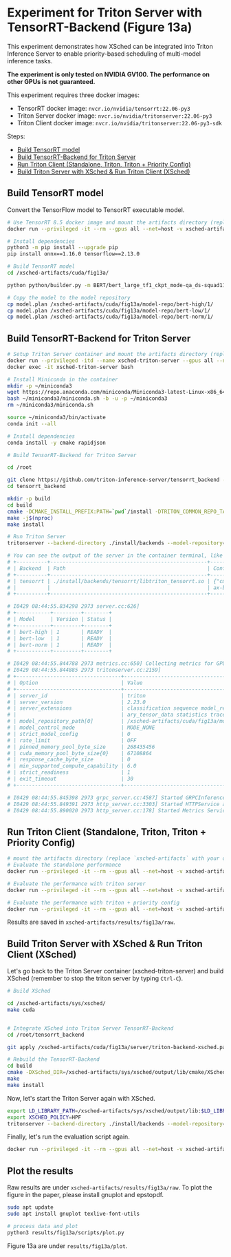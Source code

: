 # Experiment for Triton Server with TensorRT-Backend (Figure 13a)

This experiment demonstrates how XSched can be integrated into Triton Inference Server to enable priority-based scheduling of multi-model inference tasks.

**The experiment is only tested on NVIDIA GV100. The performance on other GPUs is not guaranteed.** 

This experiment requires three docker images:
- TensorRT docker image: `nvcr.io/nvidia/tensorrt:22.06-py3`
- Triton Server docker image: `nvcr.io/nvidia/tritonserver:22.06-py3`
- Triton Client docker image: `nvcr.io/nvidia/tritonserver:22.06-py3-sdk`

Steps: 
- [Build TensorRT model](##build-tensorrt-model)
- [Build TensorRT-Backend for Triton Server](##build-tensorrt-backend-for-triton-server)
- [Run Triton Client (Standalone, Triton, Triton + Priority Config)](##run-triton-client-standalone-triton-triton-priority-config)
- [Build Triton Server with XSched & Run Triton Client (XSched)](##build-triton-server-with-xsched-run-triton-client-xsched)

## Build TensorRT model

Convert the TensorFlow model to TensorRT executable model.

```bash
# Use TensorRT 8.5 docker image and mount the artifacts directory (replace `xsched-artifacts` with your own location)
docker run --privileged -it --rm --gpus all --net=host -v xsched-artifacts:/xsched-artifacts  nvcr.io/nvidia/tensorrt:22.06-py3 bash

# Install dependencies
python3 -m pip install --upgrade pip
pip install onnx==1.16.0 tensorflow==2.13.0

# Build TensorRT model
cd /xsched-artifacts/cuda/fig13a/

python python/builder.py -m BERT/bert_large_tf1_ckpt_mode-qa_ds-squad11_insize-384_19.03.1/model.ckpt -b 1 -s 384 -c BERT/bert_large_tf1_ckpt_mode-qa_ds-squad11_insize-384_19.03.1/ --fp16 -o model.plan

# Copy the model to the model repository
cp model.plan /xsched-artifacts/cuda/fig13a/model-repo/bert-high/1/
cp model.plan /xsched-artifacts/cuda/fig13a/model-repo/bert-low/1/
cp model.plan /xsched-artifacts/cuda/fig13a/model-repo/bert-norm/1/
```

## Build TensorRT-Backend for Triton Server

```bash
# Setup Triton Server container and mount the artifacts directory (replace `xsched-artifacts` with your own location)
docker run --privileged -itd --name xsched-triton-server --gpus all --net=host -v xsched-artifacts:/xsched-artifacts nvcr.io/nvidia/tritonserver:22.06-py3 bash
docker exec -it xsched-triton-server bash

# Install Miniconda in the container
mkdir -p ~/miniconda3
wget https://repo.anaconda.com/miniconda/Miniconda3-latest-Linux-x86_64.sh -O ~/miniconda3/miniconda.sh
bash ~/miniconda3/miniconda.sh -b -u -p ~/miniconda3
rm ~/miniconda3/miniconda.sh

source ~/miniconda3/bin/activate
conda init --all

# Install dependencies
conda install -y cmake rapidjson
```

```bash
# Build TensorRT-Backend for Triton Server

cd /root

git clone https://github.com/triton-inference-server/tensorrt_backend -b r22.06
cd tensorrt_backend

mkdir -p build
cd build
cmake -DCMAKE_INSTALL_PREFIX:PATH=`pwd`/install -DTRITON_COMMON_REPO_TAG=r22.06 -DTRITON_CORE_REPO_TAG=r22.06 -DTRITON_BACKEND_REPO_TAG=r22.06 ..
make -j$(nproc)
make install
```

```bash
# Run Triton Server
tritonserver --backend-directory ./install/backends --model-repository=/xsched-artifacts/cuda/fig13a/model-repo/ --strict-model-config false

# You can see the output of the server in the container terminal, like this:
# +----------+---------------------------------------------------+-----------------------------------------------------------------------------------------------------------------------------------+
# | Backend  | Path                                              | Config                                                                                                                            |
# +----------+---------------------------------------------------+-----------------------------------------------------------------------------------------------------------------------------------+
# | tensorrt | ./install/backends/tensorrt/libtriton_tensorrt.so | {"cmdline":{"auto-complete-config":"true","min-compute-capability":"6.000000","backend-directory":"./install/backends","default-m |
# |          |                                                   | ax-batch-size":"4"}}                                                                                                              |
# +----------+---------------------------------------------------+-----------------------------------------------------------------------------------------------------------------------------------+

# I0429 08:44:55.834298 2973 server.cc:626] 
# +-----------+---------+--------+
# | Model     | Version | Status |
# +-----------+---------+--------+
# | bert-high | 1       | READY  |
# | bert-low  | 1       | READY  |
# | bert-norm | 1       | READY  |
# +-----------+---------+--------+

# I0429 08:44:55.844788 2973 metrics.cc:650] Collecting metrics for GPU 0: Quadro GV100
# I0429 08:44:55.844885 2973 tritonserver.cc:2159] 
# +----------------------------------+--------------------------------------------------------------------------------------------------------------------------------------------------------------+
# | Option                           | Value                                                                                                                                                        |
# +----------------------------------+--------------------------------------------------------------------------------------------------------------------------------------------------------------+
# | server_id                        | triton                                                                                                                                                       |
# | server_version                   | 2.23.0                                                                                                                                                       |
# | server_extensions                | classification sequence model_repository model_repository(unload_dependents) schedule_policy model_configuration system_shared_memory cuda_shared_memory bin |
# |                                  | ary_tensor_data statistics trace                                                                                                                             |
# | model_repository_path[0]         | /xsched-artifacts/cuda/fig13a/model-repo/                                                                                                            |
# | model_control_mode               | MODE_NONE                                                                                                                                                    |
# | strict_model_config              | 0                                                                                                                                                            |
# | rate_limit                       | OFF                                                                                                                                                          |
# | pinned_memory_pool_byte_size     | 268435456                                                                                                                                                    |
# | cuda_memory_pool_byte_size{0}    | 67108864                                                                                                                                                     |
# | response_cache_byte_size         | 0                                                                                                                                                            |
# | min_supported_compute_capability | 6.0                                                                                                                                                          |
# | strict_readiness                 | 1                                                                                                                                                            |
# | exit_timeout                     | 30                                                                                                                                                           |
# +----------------------------------+--------------------------------------------------------------------------------------------------------------------------------------------------------------+

# I0429 08:44:55.845398 2973 grpc_server.cc:4587] Started GRPCInferenceService at 0.0.0.0:8001
# I0429 08:44:55.849391 2973 http_server.cc:3303] Started HTTPService at 0.0.0.0:8000
# I0429 08:44:55.890020 2973 http_server.cc:178] Started Metrics Service at 0.0.0.0:8002
```

## Run Triton Client (Standalone, Triton, Triton + Priority Config)

```bash
# mount the artifacts directory (replace `xsched-artifacts` with your own location)
# Evaluate the standalone performance
docker run --privileged -it --rm --gpus all --net=host -v xsched-artifacts:/xsched-artifacts/ nvcr.io/nvidia/tritonserver:22.06-py3-sdk bash -c "cd /xsched-artifacts/cuda/fig13a; bash client/run.sh standalone"

# Evaluate the performance with triton server
docker run --privileged -it --rm --gpus all --net=host -v xsched-artifacts:/xsched-artifacts/ nvcr.io/nvidia/tritonserver:22.06-py3-sdk bash -c "cd /xsched-artifacts/cuda/fig13a; bash client/run.sh triton"

# Evaluate the performance with triton + priority config
docker run --privileged -it --rm --gpus all --net=host -v xsched-artifacts:/xsched-artifacts/ nvcr.io/nvidia/tritonserver:22.06-py3-sdk bash -c "cd /xsched-artifacts/cuda/fig13a; bash client/run.sh triton-p"
```

Results are saved in `xsched-artifacts/results/fig13a/raw`.

## Build Triton Server with XSched & Run Triton Client (XSched)

Let's go back to the Triton Server container (xsched-triton-server) and build XSched (remember to stop the triton server by typing `Ctrl-C`).

```bash
# Build XSched

cd /xsched-artifacts/sys/xsched/
make cuda


# Integrate XSched into Triton Server TensorRT-Backend
cd /root/tensorrt_backend

git apply /xsched-artifacts/cuda/fig13a/server/triton-backend-xsched.patch

# Rebuild the TensorRT-Backend
cd build
cmake -DXSched_DIR=/xsched-artifacts/sys/xsched/output/lib/cmake/XSched ..
make
make install
```

Now, let's start the Triton Server again with XSched.

```bash
export LD_LIBRARY_PATH=/xsched-artifacts/sys/xsched/output/lib:$LD_LIBRARY_PATH
export XSCHED_POLICY=HPF
tritonserver --backend-directory ./install/backends --model-repository=/xsched-artifacts/cuda/fig13a/model-repo/ --strict-model-config false
```

Finally, let's run the evaluation script again.

```bash
docker run --privileged -it --rm --gpus all --net=host -v xsched-artifacts:/xsched-artifacts/ nvcr.io/nvidia/tritonserver:22.06-py3-sdk bash -c "cd /xsched-artifacts/cuda/fig13a; bash client/run.sh xsched"
```

## Plot the results

Raw results are under `xsched-artifacts/results/fig13a/raw`. To plot the figure in the paper, please install gnuplot and epstopdf.

```bash
sudo apt update
sudo apt install gnuplot texlive-font-utils

# process data and plot
python3 results/fig13a/scripts/plot.py
```

Figure 13a are under `results/fig13a/plot`.
